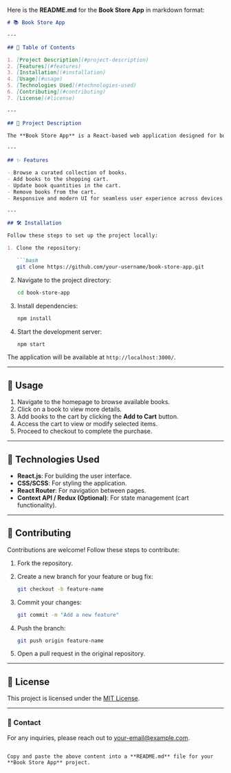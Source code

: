 Here is the **README.md** for the **Book Store App** in markdown format:

```markdown
# 📚 Book Store App

---

## 📝 Table of Contents

1. [Project Description](#project-description)  
2. [Features](#features)  
3. [Installation](#installation)  
4. [Usage](#usage)  
5. [Technologies Used](#technologies-used)  
6. [Contributing](#contributing)  
7. [License](#license)

---

## 📖 Project Description

The **Book Store App** is a React-based web application designed for book enthusiasts to browse, select, and purchase books effortlessly. This project emphasizes responsive design, intuitive user experience, and efficient cart management.

---

## ✨ Features

- Browse a curated collection of books.
- Add books to the shopping cart.
- Update book quantities in the cart.
- Remove books from the cart.
- Responsive and modern UI for seamless user experience across devices.

---

## 🛠️ Installation

Follow these steps to set up the project locally:

1. Clone the repository:

   ```bash
   git clone https://github.com/your-username/book-store-app.git
   ```

2. Navigate to the project directory:

   ```bash
   cd book-store-app
   ```

3. Install dependencies:

   ```bash
   npm install
   ```

4. Start the development server:

   ```bash
   npm start
   ```

The application will be available at `http://localhost:3000/`.

---

## 🚀 Usage

1. Navigate to the homepage to browse available books.
2. Click on a book to view more details.
3. Add books to the cart by clicking the **Add to Cart** button.
4. Access the cart to view or modify selected items.
5. Proceed to checkout to complete the purchase.

---

## 🧰 Technologies Used

- **React.js**: For building the user interface.
- **CSS/SCSS**: For styling the application.
- **React Router**: For navigation between pages.
- **Context API / Redux (Optional)**: For state management (cart functionality).

---

## 🤝 Contributing

Contributions are welcome! Follow these steps to contribute:

1. Fork the repository.
2. Create a new branch for your feature or bug fix:

   ```bash
   git checkout -b feature-name
   ```

3. Commit your changes:

   ```bash
   git commit -m "Add a new feature"
   ```

4. Push the branch:

   ```bash
   git push origin feature-name
   ```

5. Open a pull request in the original repository.

---

## 📄 License

This project is licensed under the [MIT License](LICENSE).

---

### 📧 Contact

For any inquiries, please reach out to [your-email@example.com](mailto:your-email@example.com).
```

Copy and paste the above content into a **README.md** file for your **Book Store App** project.
